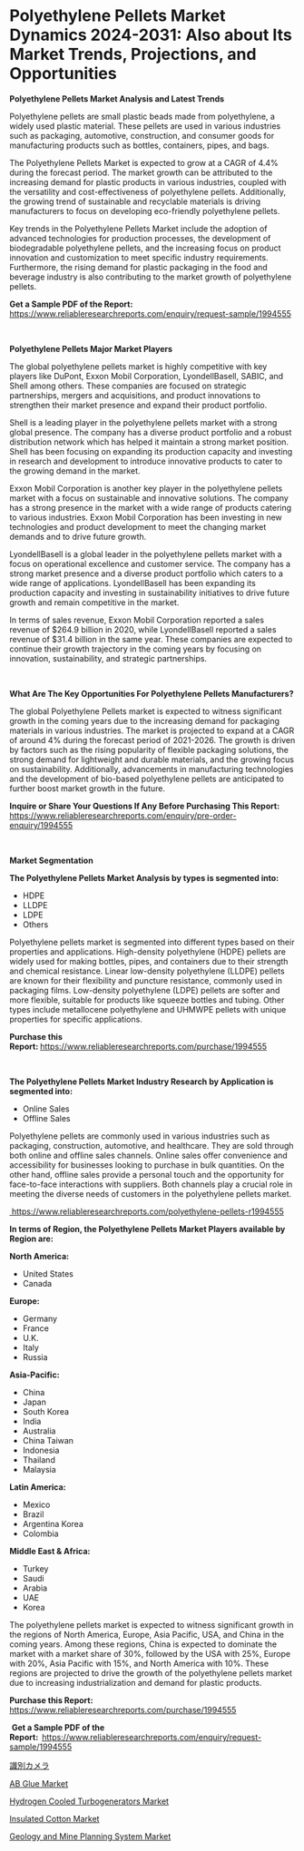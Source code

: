 <p><h1>Polyethylene Pellets Market Dynamics 2024-2031: Also about Its Market Trends, Projections, and Opportunities</h1></p><p><strong>Polyethylene Pellets Market Analysis and Latest Trends</strong></p>
<p><p>Polyethylene pellets are small plastic beads made from polyethylene, a widely used plastic material. These pellets are used in various industries such as packaging, automotive, construction, and consumer goods for manufacturing products such as bottles, containers, pipes, and bags.</p><p>The Polyethylene Pellets Market is expected to grow at a CAGR of 4.4% during the forecast period. The market growth can be attributed to the increasing demand for plastic products in various industries, coupled with the versatility and cost-effectiveness of polyethylene pellets. Additionally, the growing trend of sustainable and recyclable materials is driving manufacturers to focus on developing eco-friendly polyethylene pellets.</p><p>Key trends in the Polyethylene Pellets Market include the adoption of advanced technologies for production processes, the development of biodegradable polyethylene pellets, and the increasing focus on product innovation and customization to meet specific industry requirements. Furthermore, the rising demand for plastic packaging in the food and beverage industry is also contributing to the market growth of polyethylene pellets.</p></p>
<p><strong>Get a Sample PDF of the Report:&nbsp;</strong> <a href="https://www.reliableresearchreports.com/enquiry/request-sample/1994555">https://www.reliableresearchreports.com/enquiry/request-sample/1994555</a></p>
<p>&nbsp;</p>
<p><strong>Polyethylene Pellets Major Market Players</strong></p>
<p><p>The global polyethylene pellets market is highly competitive with key players like DuPont, Exxon Mobil Corporation, LyondellBasell, SABIC, and Shell among others. These companies are focused on strategic partnerships, mergers and acquisitions, and product innovations to strengthen their market presence and expand their product portfolio.</p><p>Shell is a leading player in the polyethylene pellets market with a strong global presence. The company has a diverse product portfolio and a robust distribution network which has helped it maintain a strong market position. Shell has been focusing on expanding its production capacity and investing in research and development to introduce innovative products to cater to the growing demand in the market.</p><p>Exxon Mobil Corporation is another key player in the polyethylene pellets market with a focus on sustainable and innovative solutions. The company has a strong presence in the market with a wide range of products catering to various industries. Exxon Mobil Corporation has been investing in new technologies and product development to meet the changing market demands and to drive future growth.</p><p>LyondellBasell is a global leader in the polyethylene pellets market with a focus on operational excellence and customer service. The company has a strong market presence and a diverse product portfolio which caters to a wide range of applications. LyondellBasell has been expanding its production capacity and investing in sustainability initiatives to drive future growth and remain competitive in the market.</p><p>In terms of sales revenue, Exxon Mobil Corporation reported a sales revenue of $264.9 billion in 2020, while LyondellBasell reported a sales revenue of $31.4 billion in the same year. These companies are expected to continue their growth trajectory in the coming years by focusing on innovation, sustainability, and strategic partnerships.</p></p>
<p>&nbsp;</p>
<p><strong>What Are The Key Opportunities For Polyethylene Pellets Manufacturers?</strong></p>
<p><p>The global Polyethylene Pellets market is expected to witness significant growth in the coming years due to the increasing demand for packaging materials in various industries. The market is projected to expand at a CAGR of around 4% during the forecast period of 2021-2026. The growth is driven by factors such as the rising popularity of flexible packaging solutions, the strong demand for lightweight and durable materials, and the growing focus on sustainability. Additionally, advancements in manufacturing technologies and the development of bio-based polyethylene pellets are anticipated to further boost market growth in the future.</p></p>
<p><strong>Inquire or Share Your Questions If Any Before Purchasing This Report:</strong> <a href="https://www.reliableresearchreports.com/enquiry/pre-order-enquiry/1994555">https://www.reliableresearchreports.com/enquiry/pre-order-enquiry/1994555</a></p>
<p>&nbsp;</p>
<p><strong>Market Segmentation</strong></p>
<p><strong>The Polyethylene Pellets Market Analysis by types is segmented into:</strong></p>
<p><ul><li>HDPE</li><li>LLDPE</li><li>LDPE</li><li>Others</li></ul></p>
<p><p>Polyethylene pellets market is segmented into different types based on their properties and applications. High-density polyethylene (HDPE) pellets are widely used for making bottles, pipes, and containers due to their strength and chemical resistance. Linear low-density polyethylene (LLDPE) pellets are known for their flexibility and puncture resistance, commonly used in packaging films. Low-density polyethylene (LDPE) pellets are softer and more flexible, suitable for products like squeeze bottles and tubing. Other types include metallocene polyethylene and UHMWPE pellets with unique properties for specific applications.</p></p>
<p><strong>Purchase this Report:&nbsp;</strong><a href="https://www.reliableresearchreports.com/purchase/1994555">https://www.reliableresearchreports.com/purchase/1994555</a></p>
<p>&nbsp;</p>
<p><strong>The Polyethylene Pellets Market Industry Research by Application is segmented into:</strong></p>
<p><ul><li>Online Sales</li><li>Offline Sales</li></ul></p>
<p><p>Polyethylene pellets are commonly used in various industries such as packaging, construction, automotive, and healthcare. They are sold through both online and offline sales channels. Online sales offer convenience and accessibility for businesses looking to purchase in bulk quantities. On the other hand, offline sales provide a personal touch and the opportunity for face-to-face interactions with suppliers. Both channels play a crucial role in meeting the diverse needs of customers in the polyethylene pellets market.</p></p>
<p><a href="https://www.reliableresearchreports.com/polyethylene-pellets-r1994555">&nbsp;https://www.reliableresearchreports.com/polyethylene-pellets-r1994555</a></p>
<p><strong>In terms of Region, the Polyethylene Pellets Market Players available by Region are:</strong></p>
<p>
    <p> <strong> North America: </strong>
        <ul>
            <li>United States</li>
            <li>Canada</li>
        </ul>
        </p> 
    <p> <strong> Europe: </strong>
        <ul>
            <li>Germany</li>
            <li>France</li>
            <li>U.K.</li>
            <li>Italy</li>
            <li>Russia</li>
        </ul>
        </p> 
    <p> <strong> Asia-Pacific: </strong>
        <ul>
            <li>China</li>
            <li>Japan</li>
            <li>South Korea</li>
            <li>India</li>
            <li>Australia</li>
            <li>China Taiwan</li>
            <li>Indonesia</li>
            <li>Thailand</li>
            <li>Malaysia</li>
        </ul>
        </p> 
    <p> <strong> Latin America: </strong>
        <ul>
            <li>Mexico</li>
            <li>Brazil</li>
            <li>Argentina Korea</li>
            <li>Colombia</li>
        </ul>
        </p> 
    <p> <strong> Middle East & Africa: </strong>
        <ul>
            <li>Turkey</li>
            <li>Saudi</li>
            <li>Arabia</li>
            <li>UAE</li>
            <li>Korea</li>
        </ul>
    </p>
    </p>
<p><p>The polyethylene pellets market is expected to witness significant growth in the regions of North America, Europe, Asia Pacific, USA, and China in the coming years. Among these regions, China is expected to dominate the market with a market share of 30%, followed by the USA with 25%, Europe with 20%, Asia Pacific with 15%, and North America with 10%. These regions are projected to drive the growth of the polyethylene pellets market due to increasing industrialization and demand for plastic products.</p></p>
<p><strong>Purchase this Report: </strong><a href="https://www.reliableresearchreports.com/purchase/1994555">https://www.reliableresearchreports.com/purchase/1994555</a></p>
<p>&nbsp;<strong>Get a Sample PDF of the Report:&nbsp;&nbsp;</strong><a href="https://www.reliableresearchreports.com/enquiry/request-sample/1994555">https://www.reliableresearchreports.com/enquiry/request-sample/1994555</a></p>
<p><strong></strong></p>
<p><p><a href="https://medium.com/@josuehezog2023/%E3%82%A2%E3%82%A4%E3%83%87%E3%83%B3%E3%83%86%E3%82%A3%E3%83%95%E3%82%A3%E3%82%B1%E3%83%BC%E3%82%B7%E3%83%A7%E3%83%B3%E3%82%AB%E3%83%A1%E3%83%A9%E5%B8%82%E5%A0%B4%E3%81%AE%E6%B4%9E%E5%AF%9F-%E5%B8%82%E5%A0%B4%E5%8B%95%E5%90%91-%E6%88%90%E9%95%B7-2024%E5%B9%B4%E3%81%8B%E3%82%892031%E5%B9%B4%E3%81%BE%E3%81%A7%E3%81%AE%E4%BA%88%E6%B8%AC-c2781f86ecc8">識別カメラ</a></p><p><a href="https://www.linkedin.com/pulse/ab-glue-market-trends-analysis-opportunities-challenges-future-v9hoe">AB Glue Market</a></p><p><a href="https://issuu.com/reportprime-2/docs/hydrogen-cooled-turbogenerators-market-size-2030.p">Hydrogen Cooled Turbogenerators Market</a></p><p><a href="https://www.linkedin.com/pulse/insulated-cotton-market-research-report-includes-analysis-ylmve">Insulated Cotton Market</a></p><p><a href="https://github.com/peachesmcdowel1/Market-Research-Report-List-3/blob/main/geology-and-mine-planning-system-market.md">Geology and Mine Planning System Market</a></p></p>